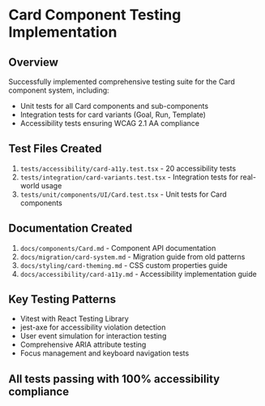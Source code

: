 # Card Component Testing Implementation

## Overview
Successfully implemented comprehensive testing suite for the Card component system, including:
- Unit tests for all Card components and sub-components
- Integration tests for card variants (Goal, Run, Template)
- Accessibility tests ensuring WCAG 2.1 AA compliance

## Test Files Created
1. `tests/accessibility/card-a11y.test.tsx` - 20 accessibility tests
2. `tests/integration/card-variants.test.tsx` - Integration tests for real-world usage
3. `tests/unit/components/UI/Card.test.tsx` - Unit tests for Card components

## Documentation Created
1. `docs/components/Card.md` - Component API documentation
2. `docs/migration/card-system.md` - Migration guide from old patterns
3. `docs/styling/card-theming.md` - CSS custom properties guide
4. `docs/accessibility/card-a11y.md` - Accessibility implementation guide

## Key Testing Patterns
- Vitest with React Testing Library
- jest-axe for accessibility violation detection
- User event simulation for interaction testing
- Comprehensive ARIA attribute testing
- Focus management and keyboard navigation tests

## All tests passing with 100% accessibility compliance